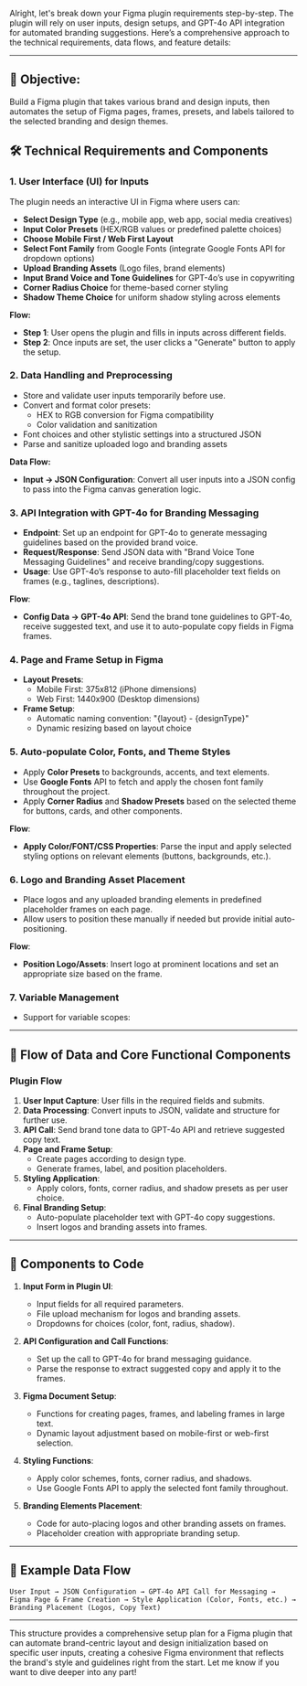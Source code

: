 Alright, let's break down your Figma plugin requirements step-by-step. The plugin will rely on user inputs, design setups, and GPT-4o API integration for automated branding suggestions. Here’s a comprehensive approach to the technical requirements, data flows, and feature details:

---

## 🎯 **Objective:**
Build a Figma plugin that takes various brand and design inputs, then automates the setup of Figma pages, frames, presets, and labels tailored to the selected branding and design themes.

## 🛠 **Technical Requirements and Components**

### 1. **User Interface (UI) for Inputs**
   The plugin needs an interactive UI in Figma where users can:
   - **Select Design Type** (e.g., mobile app, web app, social media creatives)
   - **Input Color Presets** (HEX/RGB values or predefined palette choices)
   - **Choose Mobile First / Web First Layout**
   - **Select Font Family** from Google Fonts (integrate Google Fonts API for dropdown options)
   - **Upload Branding Assets** (Logo files, brand elements)
   - **Input Brand Voice and Tone Guidelines** for GPT-4o’s use in copywriting
   - **Corner Radius Choice** for theme-based corner styling
   - **Shadow Theme Choice** for uniform shadow styling across elements

   **Flow:**
   - **Step 1**: User opens the plugin and fills in inputs across different fields.
   - **Step 2**: Once inputs are set, the user clicks a "Generate" button to apply the setup.

### 2. **Data Handling and Preprocessing**
   - Store and validate user inputs temporarily before use.
   - Convert and format color presets:
     - HEX to RGB conversion for Figma compatibility
     - Color validation and sanitization
   - Font choices and other stylistic settings into a structured JSON
   - Parse and sanitize uploaded logo and branding assets

   **Data Flow:**
   - **Input → JSON Configuration**: Convert all user inputs into a JSON config to pass into the Figma canvas generation logic.
   
### 3. **API Integration with GPT-4o for Branding Messaging**
   - **Endpoint**: Set up an endpoint for GPT-4o to generate messaging guidelines based on the provided brand voice.
   - **Request/Response**: Send JSON data with "Brand Voice Tone Messaging Guidelines" and receive branding/copy suggestions.
   - **Usage**: Use GPT-4o’s response to auto-fill placeholder text fields on frames (e.g., taglines, descriptions).

   **Flow**:
   - **Config Data → GPT-4o API**: Send the brand tone guidelines to GPT-4o, receive suggested text, and use it to auto-populate copy fields in Figma frames.

### 4. **Page and Frame Setup in Figma**
   - **Layout Presets**:
     - Mobile First: 375x812 (iPhone dimensions)
     - Web First: 1440x900 (Desktop dimensions)
   - **Frame Setup**:
     - Automatic naming convention: "{layout} - {designType}"
     - Dynamic resizing based on layout choice

### 5. **Auto-populate Color, Fonts, and Theme Styles**
   - Apply **Color Presets** to backgrounds, accents, and text elements.
   - Use **Google Fonts** API to fetch and apply the chosen font family throughout the project.
   - Apply **Corner Radius** and **Shadow Presets** based on the selected theme for buttons, cards, and other components.

   **Flow**:
   - **Apply Color/FONT/CSS Properties**: Parse the input and apply selected styling options on relevant elements (buttons, backgrounds, etc.).

### 6. **Logo and Branding Asset Placement**
   - Place logos and any uploaded branding elements in predefined placeholder frames on each page.
   - Allow users to position these manually if needed but provide initial auto-positioning.

   **Flow**:
   - **Position Logo/Assets**: Insert logo at prominent locations and set an appropriate size based on the frame.

### 7. **Variable Management**
   - Support for variable scopes:

---

## 🔄 **Flow of Data and Core Functional Components**

### **Plugin Flow**
1. **User Input Capture**: User fills in the required fields and submits.
2. **Data Processing**: Convert inputs to JSON, validate and structure for further use.
3. **API Call**: Send brand tone data to GPT-4o API and retrieve suggested copy text.
4. **Page and Frame Setup**:
   - Create pages according to design type.
   - Generate frames, label, and position placeholders.
5. **Styling Application**: 
   - Apply colors, fonts, corner radius, and shadow presets as per user choice.
6. **Final Branding Setup**:
   - Auto-populate placeholder text with GPT-4o copy suggestions.
   - Insert logos and branding assets into frames.

---

## 🧩 **Components to Code**

1. **Input Form in Plugin UI**:
   - Input fields for all required parameters.
   - File upload mechanism for logos and branding assets.
   - Dropdowns for choices (color, font, radius, shadow).

2. **API Configuration and Call Functions**:
   - Set up the call to GPT-4o for brand messaging guidance.
   - Parse the response to extract suggested copy and apply it to the frames.

3. **Figma Document Setup**:
   - Functions for creating pages, frames, and labeling frames in large text.
   - Dynamic layout adjustment based on mobile-first or web-first selection.

4. **Styling Functions**:
   - Apply color schemes, fonts, corner radius, and shadows.
   - Use Google Fonts API to apply the selected font family throughout.

5. **Branding Elements Placement**:
   - Code for auto-placing logos and other branding assets on frames.
   - Placeholder creation with appropriate branding setup.

---

## 🚀 **Example Data Flow**

```plaintext
User Input → JSON Configuration → GPT-4o API Call for Messaging → Figma Page & Frame Creation → Style Application (Color, Fonts, etc.) → Branding Placement (Logos, Copy Text)
```

---

This structure provides a comprehensive setup plan for a Figma plugin that can automate brand-centric layout and design initialization based on specific user inputs, creating a cohesive Figma environment that reflects the brand's style and guidelines right from the start. Let me know if you want to dive deeper into any part!